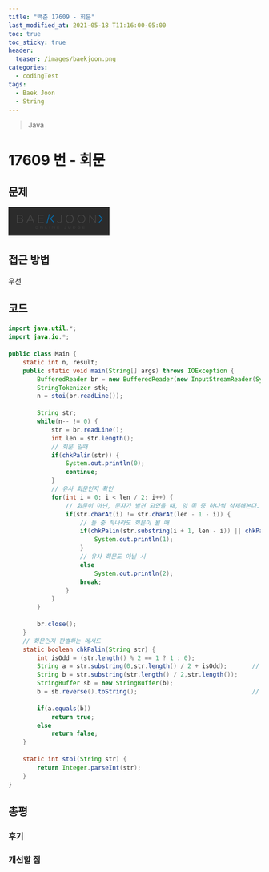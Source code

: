 ```yaml
---
title: "백준 17609 - 회문"
last_modified_at: 2021-05-18 T11:16:00-05:00
toc: true
toc_sticky: true
header:
  teaser: /images/baekjoon.png
categories:
  - codingTest
tags:
  - Baek Joon
  - String
---
```


> Java

# 17609 번 - 회문

## 문제

[<img src="/images/baekjoon.png" width="40%" height="40%">](https://www.acmicpc.net/problem/17609)

## 접근 방법

우선

## 코드

```java
import java.util.*;
import java.io.*;

public class Main {
	static int n, result;
	public static void main(String[] args) throws IOException {
		BufferedReader br = new BufferedReader(new InputStreamReader(System.in));
    	StringTokenizer stk;
    	n = stoi(br.readLine());

    	String str;
    	while(n-- != 0) {
    		str = br.readLine();
    		int len = str.length();
    		// 회문 일때
    		if(chkPalin(str)) {
    			System.out.println(0);
    			continue;
    		}
			// 유사 회문인지 확인
    		for(int i = 0; i < len / 2; i++) {
				// 회문이 아닌, 문자가 발견 되었을 때, 양 쪽 중 하나씩 삭제해본다.
    			if(str.charAt(i) != str.charAt(len - 1 - i)) {
					// 둘 중 하나라도 회문이 될 때
    				if(chkPalin(str.substring(i + 1, len - i)) || chkPalin(str.substring(i, len - i - 1))) {
    					System.out.println(1);
    				}
					// 유사 회문도 아닐 시
    				else
    					System.out.println(2);
    				break;
    			}
    		}
    	}

    	br.close();
	}
	// 회문인지 판별하는 메서드
	static boolean chkPalin(String str) {
		int isOdd = (str.length() % 2 == 1 ? 1 : 0);
		String a = str.substring(0,str.length() / 2 + isOdd);		// 문자열을 반으로 나눈다.
		String b = str.substring(str.length() / 2,str.length());
		StringBuffer sb = new StringBuffer(b);
		b = sb.reverse().toString();								// 나머지 문자열을 뒤집는다.

		if(a.equals(b))
			return true;
		else
			return false;
	}

	static int stoi(String str) {
    	return Integer.parseInt(str);
    }
}
```

## 총평

### 후기

### 개선할 점

<!-- ★
<img src="/images/codingTest/bj/문제번호.PNG" width="40%" height="40%">

-->
